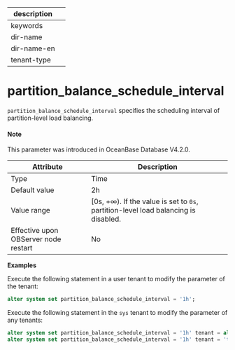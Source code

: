 | description ||
|---|---|
| keywords ||
| dir-name ||
| dir-name-en ||
| tenant-type ||

# partition_balance_schedule_interval

`partition_balance_schedule_interval` specifies the scheduling interval of partition-level load balancing. 

<main id="notice" type='explain'>

  <h4>Note</h4>

  <p>This parameter was introduced in OceanBase Database V4.2.0. </p>

</main>

| **Attribute** | **Description** |
| --- | --- |
| Type | Time |
| Default value | 2h |
| Value range | [0s, +∞). If the value is set to `0s`, partition-level load balancing is disabled.  |
| Effective upon OBServer node restart | No |

**Examples**

Execute the following statement in a user tenant to modify the parameter of the tenant:

```sql
alter system set partition_balance_schedule_interval = '1h';
```

Execute the following statement in the `sys` tenant to modify the parameter of any tenants:

```sql
alter system set partition_balance_schedule_interval = '1h' tenant = all;
alter system set partition_balance_schedule_interval = '1h' tenant = 'tenant_name';
```

